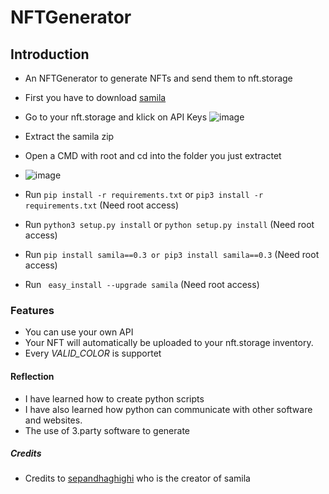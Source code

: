 # NFTGenerator
## Introduction 
- An NFTGenerator to generate NFTs and send them to nft.storage
- First you have to download [samila](https://github.com/sepandhaghighi/samila)
- Go to your nft.storage and klick on API Keys
![image](https://user-images.githubusercontent.com/96227533/146332099-e69aa974-5a64-40fd-9899-ea390efb32de.png)
- Extract the samila zip
- Open a CMD with root and cd into the folder you just extractet
- ![image](https://user-images.githubusercontent.com/96227533/146335024-6a704994-ab9c-4603-bcf9-b6f0b4e1f1c6.png)

- Run ``` pip install -r requirements.txt ``` or ``` pip3 install -r requirements.txt ``` (Need root access)
- Run ``` python3 setup.py install ``` or ``` python setup.py install ``` (Need root access)
- Run ``` pip install samila==0.3 or pip3 install samila==0.3 ``` (Need root access)
- Run ``` easy_install --upgrade samila``` (Need root access)
### Features
-  You can use your own API
-  Your NFT will automatically be uploaded to your nft.storage inventory.
-  Every *VALID_COLOR* is supportet

#### Reflection
- I have learned how to create python scripts
- I have also learned how python can communicate with other software and websites.
- The use of 3.party software to generate

##### Credits
- Credits to [sepandhaghighi](https://github.com/sepandhaghighi) who is the creator of samila
